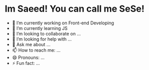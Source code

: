 # Im Saeed! You can call me SeSe!


- 🔭 I’m currently working on Front-end Developing
- 🌱 I’m currently learning JS
- 👯 I’m looking to collaborate on ...
- 🤔 I’m looking for help with ...
- 💬 Ask me about ...
- 📫 How to reach me: ...
- 😄 Pronouns: ...
- ⚡ Fun fact: ...

